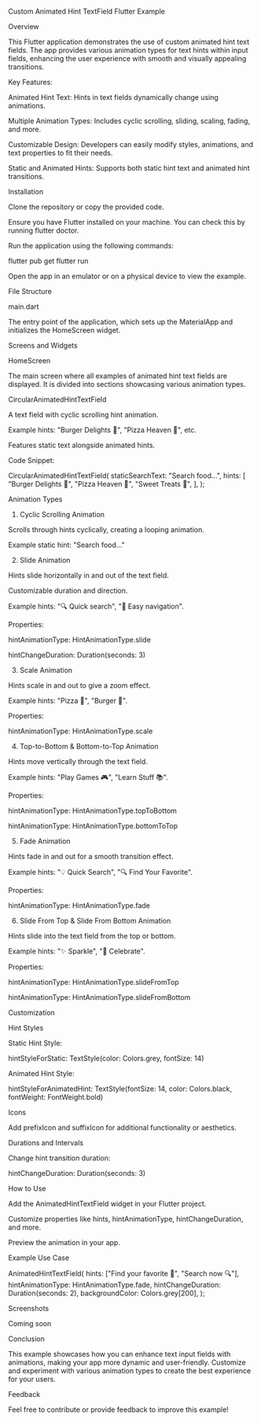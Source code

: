 Custom Animated Hint TextField Flutter Example

Overview

This Flutter application demonstrates the use of custom animated hint text fields. The app provides various animation types for text hints within input fields, enhancing the user experience with smooth and visually appealing transitions.

Key Features:

Animated Hint Text: Hints in text fields dynamically change using animations.

Multiple Animation Types: Includes cyclic scrolling, sliding, scaling, fading, and more.

Customizable Design: Developers can easily modify styles, animations, and text properties to fit their needs.

Static and Animated Hints: Supports both static hint text and animated hint transitions.

Installation

Clone the repository or copy the provided code.

Ensure you have Flutter installed on your machine. You can check this by running flutter doctor.

Run the application using the following commands:

flutter pub get
flutter run

Open the app in an emulator or on a physical device to view the example.

File Structure

main.dart

The entry point of the application, which sets up the MaterialApp and initializes the HomeScreen widget.

Screens and Widgets

HomeScreen

The main screen where all examples of animated hint text fields are displayed. It is divided into sections showcasing various animation types.

CircularAnimatedHintTextField

A text field with cyclic scrolling hint animation.

Example hints: "Burger Delights 🍔", "Pizza Heaven 🍕", etc.

Features static text alongside animated hints.

Code Snippet:

CircularAnimatedHintTextField(
  staticSearchText: "Search food...",
  hints: [
    "Burger Delights 🍔",
    "Pizza Heaven 🍕",
    "Sweet Treats 🍰",
  ],
);

Animation Types

1. Cyclic Scrolling Animation

Scrolls through hints cyclically, creating a looping animation.

Example static hint: "Search food..."

2. Slide Animation

Hints slide horizontally in and out of the text field.

Customizable duration and direction.

Example hints: "🔍 Quick search", "🚀 Easy navigation".

Properties:

hintAnimationType: HintAnimationType.slide

hintChangeDuration: Duration(seconds: 3)

3. Scale Animation

Hints scale in and out to give a zoom effect.

Example hints: "Pizza 🍕", "Burger 🍔".

Properties:

hintAnimationType: HintAnimationType.scale

4. Top-to-Bottom & Bottom-to-Top Animation

Hints move vertically through the text field.

Example hints: "Play Games 🎮", "Learn Stuff 📚".

Properties:

hintAnimationType: HintAnimationType.topToBottom

hintAnimationType: HintAnimationType.bottomToTop

5. Fade Animation

Hints fade in and out for a smooth transition effect.

Example hints: "💡 Quick Search", "🔍 Find Your Favorite".

Properties:

hintAnimationType: HintAnimationType.fade

6. Slide From Top & Slide From Bottom Animation

Hints slide into the text field from the top or bottom.

Example hints: "✨ Sparkle", "🎉 Celebrate".

Properties:

hintAnimationType: HintAnimationType.slideFromTop

hintAnimationType: HintAnimationType.slideFromBottom

Customization

Hint Styles

Static Hint Style:

hintStyleForStatic: TextStyle(color: Colors.grey, fontSize: 14)

Animated Hint Style:

hintStyleForAnimatedHint: TextStyle(fontSize: 14, color: Colors.black, fontWeight: FontWeight.bold)

Icons

Add prefixIcon and suffixIcon for additional functionality or aesthetics.

Durations and Intervals

Change hint transition duration:

hintChangeDuration: Duration(seconds: 3)

How to Use

Add the AnimatedHintTextField widget in your Flutter project.

Customize properties like hints, hintAnimationType, hintChangeDuration, and more.

Preview the animation in your app.

Example Use Case

AnimatedHintTextField(
  hints: ["Find your favorite 🍕", "Search now 🔍"],
  hintAnimationType: HintAnimationType.fade,
  hintChangeDuration: Duration(seconds: 2),
  backgroundColor: Colors.grey[200],
);

Screenshots

Coming soon

Conclusion

This example showcases how you can enhance text input fields with animations, making your app more dynamic and user-friendly. Customize and experiment with various animation types to create the best experience for your users.

Feedback

Feel free to contribute or provide feedback to improve this example!
